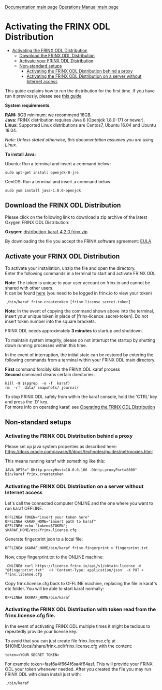 [Documentation main page](https://frinxio.github.io/Frinx-docs/)
[Operations Manual main page](https://frinxio.github.io/Frinx-docs/FRINX_ODL_Distribution/Carbon/operations_manual.html)
# Activating the FRINX ODL Distribution
<!-- TOC -->

- [Activating the FRINX ODL Distribution](#activating-the-frinx-odl-distribution)
    - [Download the FRINX ODL Distribution](#download-the-frinx-odl-distribution)
    - [Activate your FRINX ODL Distribution](#activate-your-frinx-odl-distribution)
    - [Non-standard setups](#non-standard-setups)
        - [Activating the FRINX ODL Distribution behind a proxy](#activating-the-frinx-odl-distribution-behind-a-proxy)
        - [Activating the FRINX ODL Distribution on a server without Internet access](#activating-the-frinx-odl-distribution-on-a-server-without-internet-access)

<!-- /TOC -->
This guide explains how to run the distribution for the first time. If you have run it previously, please see [this guide](running-frinx-odl-after-activation.md)

**System requirements**  

**RAM:** 8GB minimum; we recommend 16GB.  
**Java:** FRINX distribution requires Java 8 (Openjdk 1.8.0-171 or newer).  
**Linux:** Supported  Linux distributions are Centos7, Ubuntu 16.04 and Ubuntu 18.04.  

_Note: Unless stated otherwise, this documentation assumes you are using Linux._  

**To install Java:**

Ubuntu: Run a terminal and insert a command below:

    sudo apt-get install openjdk-8-jre

CentOS: Run a terminal and insert a command below:

    sudo yum install java-1.8.0-openjdk

## Download the FRINX ODL Distribution  

Please click on the following link to download a zip archive of the latest Oxygen FRINX ODL Distribution:

**Oxygen**: [distribution-karaf-4.2.0.frinx.zip](https://license.frinx.io/download/distribution-karaf-4.2.0.frinx.zip)

By downloading the file you accept the FRINX software agreement: [EULA](7793505-v7-Frinx-ODL-Distribution-Software-End-User-License-Agreement.pdf)

## Activate your FRINX ODL Distribution  

To activate your installation, unzip the file and open the directory.  
Enter the following commands in a terminal to start and activate FRINX ODL  

**Note**: The token is unique to your user account on frinx.io and cannot be shared with other users.  
It can be found [here](https://frinx.io/my-licenses-information) (you need to be logged in frinx.io to view your token)

    ./bin/karaf frinx.createtoken [frinx-license_secret-token]

**Note**: In the event of copying the command shown above into the terminal, insert your unique token in place of [frinx-licence_secret-token]. Do not insert token number into the square brackets.

FRINX ODL needs approximately **3 minutes** to startup and shutdown.  

To maintain system integrity, please do not interrupt the startup by shutting down running processes within this time.  

In the event of interruption, the initial state can be restored by entering the following commands from a terminal within your FRINX ODL main directory.  

**First** command forcibly kills the FRINX ODL karaf process  
**Second** command cleans certain directories:

```
kill -9 $(pgrep  -o -f  karaf)
rm  -rf  data/ snapshots/ journal/
```

To stop FRINX ODL safely from within the karaf console, hold the 'CTRL' key and press the 'D' key.  
For more info on operating karaf, see [Operating the FRINX ODL Distribution](running-frinx-odl-after-activation)

## Non-standard setups

### Activating the FRINX ODL Distribution behind a proxy  
Please set up java system properties as described here: <https://docs.oracle.com/javase/6/docs/technotes/guides/net/proxies.html>

This means running karaf with something like this:

    JAVA_OPTS="-Dhttp.proxyHost=10.0.0.100 -Dhttp.proxyPort=8800" bin/karaf frinx.createtoken


### Activating the FRINX ODL Distribution on a server without Internet access  
Let's call the connected computer ONLINE and the one where you want to run karaf OFFLINE.

    OFFLINE# TOKEN="insert your token here"
    OFFLINE# KARAF_HOME="insert path to karaf"
    OFFLINE# echo "token=$TOKEN";
    $KARAF_HOME/etc/frinx.license.cfg


Generate fingerprint json to a local file:

    OFFLINE# $KARAF_HOME/bin/karaf frinx.fingerprint > fingerprint.txt


Now, copy fingerprint.txt to the ONLINE machine:

     ONLINE# curl https://license.frinx.io/api/v1/obtain-license -d "@fingerprint.txt"  -H 'Content-Type: application/json' -X PUT > frinx.license.cfg


Copy frinx.license.cfg back to OFFLINE machine, replacing the file in karaf's etc folder. You will be able to start karaf normally:

    OFFLINE# $KARAF_HOME/bin/karaf

### Activating the FRINX ODL Distribution with token read from the frinx.license.cfg file.
In the event of activating FRINX ODL multiple times it might be tedious to repeatedly provide your license key.  

To avoid that you can just create file frinx.license.cfg at $HOME/.local/share/frinx_odl/frinx.license.cfg with the content:

    token=<YOUR SECRET TOKEN>

For example token=fasf6a4f664f6sa4f64asf. This will provide your FRINX ODL your token whenever needed. After you created the file you may run FRINX ODL with clean install just with:

    ./bin/karaf
